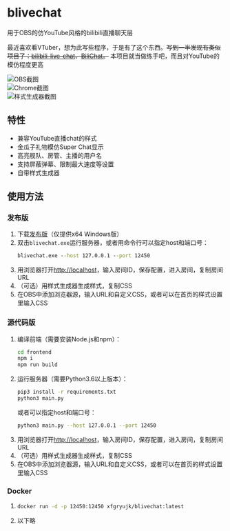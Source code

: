 # blivechat
用于OBS的仿YouTube风格的bilibili直播聊天层

最近喜欢看VTuber，想为此写些程序，于是有了这个东西。~~写到一半发现有类似项目了：[bilibili-live-chat](https://github.com/Tsuk1ko/bilibili-live-chat)、[BiliChat](https://github.com/3Shain/BiliChat)。~~ 本项目就当做练手吧，而且对YouTube的模仿程度更高

![OBS截图](https://github.com/xfgryujk/blivechat/blob/master/screenshots/obs.png)  
![Chrome截图](https://github.com/xfgryujk/blivechat/blob/master/screenshots/chrome.png)  
![样式生成器截图](https://github.com/xfgryujk/blivechat/blob/master/screenshots/stylegen.png)  

## 特性
* 兼容YouTube直播chat的样式
* 金瓜子礼物模仿Super Chat显示
* 高亮舰队、房管、主播的用户名
* 支持屏蔽弹幕、限制最大速度等设置
* 自带样式生成器

## 使用方法
### 发布版
1. 下载[发布版](https://github.com/xfgryujk/blivechat/releases)（仅提供x64 Windows版）
2. 双击`blivechat.exe`运行服务器，或者用命令行可以指定host和端口号：
   ```bat
   blivechat.exe --host 127.0.0.1 --port 12450
   ```
3. 用浏览器打开[http://localhost](http://localhost)，输入房间ID，保存配置，进入房间，复制房间URL
4. （可选）用样式生成器生成样式，复制CSS
5. 在OBS中添加浏览器源，输入URL和自定义CSS，或者可以在首页的样式设置里输入CSS

### 源代码版
1. 编译前端（需要安装Node.js和npm）：
   ```sh
   cd frontend
   npm i
   npm run build
   ```
2. 运行服务器（需要Python3.6以上版本）：
   ```sh
   pip3 install -r requirements.txt
   python3 main.py
   ```
   或者可以指定host和端口号：
   ```sh
   python3 main.py --host 127.0.0.1 --port 12450
   ```
3. 用浏览器打开[http://localhost](http://localhost)，输入房间ID，保存配置，进入房间，复制房间URL
4. （可选）用样式生成器生成样式，复制CSS
5. 在OBS中添加浏览器源，输入URL和自定义CSS，或者可以在首页的样式设置里输入CSS

### Docker
1. ```sh
   docker run -d -p 12450:12450 xfgryujk/blivechat:latest
   ```
2. 以下略

